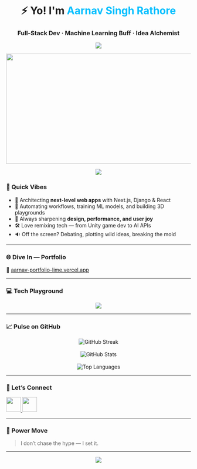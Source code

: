 <h1 align="center">⚡ Yo! I'm <span style="color:#00BFFF;">Aarnav Singh Rathore</span></h1>
<h3 align="center">Full-Stack Dev · Machine Learning Buff · Idea Alchemist</h3>

<!-- Spark Divider -->
<p align="center">
  <img src="https://capsule-render.vercel.app/api?type=rect&color=00BFFF&height=8&section=header"/>
</p>

<p align="center">
  <img src="https://media.tenor.com/2uyENRmiUt0AAAAC/coding.gif" width="600" height="300"/>
</p>

<!-- Spark Divider -->
<p align="center">
  <img src="https://capsule-render.vercel.app/api?type=rect&color=purple&height=8&section=header"/>
</p>

### 🚀 Quick Vibes  
- 🚦 Architecting **next-level web apps** with Next.js, Django & React  
- 📡 Automating workflows, training ML models, and building 3D playgrounds  
- 🎨 Always sharpening **design, performance, and user joy**  
- 🛠️ Love remixing tech — from Unity game dev to AI APIs  
- 🔉 Off the screen? Debating, plotting wild ideas, breaking the mold  

---

### 🌐 Dive In — Portfolio  
🌈 [aarnav-portfolio-lime.vercel.app](https://aarnav-portfolio-lime.vercel.app/)

---

### 💻 Tech Playground  
<p align="center">
  <img src="https://skillicons.dev/icons?i=python,js,ts,react,nextjs,django,tailwind,html,css,git,figma,unity,arduino,tensorflow,mysql,postgresql,opencv,docker" />
</p>

---

### 📈 Pulse on GitHub  
<p align="center">
  <img src="https://github-readme-streak-stats.herokuapp.com/?user=aarnavsinghrathore72&theme=tokyonight&hide_border=true" alt="GitHub Streak"/><br><br>
  <img src="https://github-readme-stats.vercel.app/api?username=aarnavsinghrathore72&show_icons=true&theme=tokyonight&hide_border=true" alt="GitHub Stats"/><br><br>
  <img src="https://github-readme-stats.vercel.app/api/top-langs/?username=aarnavsinghrathore72&layout=compact&theme=tokyonight&hide_border=true" alt="Top Languages"/>
</p>

---

### 🤝 Let’s Connect  
<p align="left">
  <a href="https://linkedin.com/in/aarnav-singh-rathore-087b9138b/" target="_blank">
    <img src="https://skillicons.dev/icons?i=linkedin" height="40" />
  </a>
  <a href="mailto:aarnavsinghrathore72@gmail.com">
    <img src="https://skillicons.dev/icons?i=gmail" height="40" />
  </a>
</p>

---

### 🧩 Power Move  
> I don’t chase the hype — I set it.  

---

<!-- Footer Divider -->
<p align="center">
  <img src="https://capsule-render.vercel.app/api?type=waving&height=100&color=0:00BFFF,100:purple&section=footer"/>
</p>
